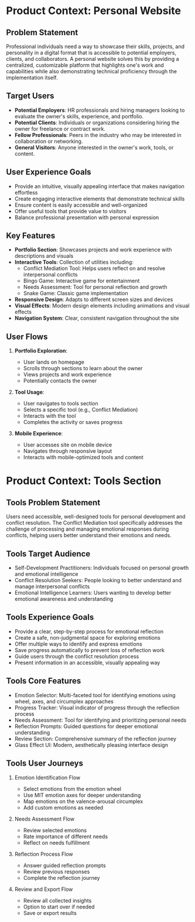 # Product Context: Personal Website

## Problem Statement

Professional individuals need a way to showcase their skills, projects, and personality in a digital format that is accessible to potential employers, clients, and collaborators. A personal website solves this by providing a centralized, customizable platform that highlights one's work and capabilities while also demonstrating technical proficiency through the implementation itself.

## Target Users

- **Potential Employers**: HR professionals and hiring managers looking to evaluate the owner's skills, experience, and portfolio.
- **Potential Clients**: Individuals or organizations considering hiring the owner for freelance or contract work.
- **Fellow Professionals**: Peers in the industry who may be interested in collaboration or networking.
- **General Visitors**: Anyone interested in the owner's work, tools, or content.

## User Experience Goals

- Provide an intuitive, visually appealing interface that makes navigation effortless
- Create engaging interactive elements that demonstrate technical skills
- Ensure content is easily accessible and well-organized
- Offer useful tools that provide value to visitors
- Balance professional presentation with personal expression

## Key Features

- **Portfolio Section**: Showcases projects and work experience with descriptions and visuals
- **Interactive Tools**: Collection of utilities including:
  - Conflict Mediation Tool: Helps users reflect on and resolve interpersonal conflicts
  - Bingo Game: Interactive game for entertainment
  - Needs Assessment: Tool for personal reflection and growth
  - Snake Game: Classic game implementation
- **Responsive Design**: Adapts to different screen sizes and devices
- **Visual Effects**: Modern design elements including animations and visual effects
- **Navigation System**: Clear, consistent navigation throughout the site

## User Flows

1. **Portfolio Exploration**:
   - User lands on homepage
   - Scrolls through sections to learn about the owner
   - Views projects and work experience
   - Potentially contacts the owner

2. **Tool Usage**:
   - User navigates to tools section
   - Selects a specific tool (e.g., Conflict Mediation)
   - Interacts with the tool
   - Completes the activity or saves progress

3. **Mobile Experience**:
   - User accesses site on mobile device
   - Navigates through responsive layout
   - Interacts with mobile-optimized tools and content

# Product Context: Tools Section

## Tools Problem Statement

Users need accessible, well-designed tools for personal development and conflict resolution. The Conflict Mediation tool specifically addresses the challenge of processing and managing emotional responses during conflicts, helping users better understand their emotions and needs.

## Tools Target Audience

- Self-Development Practitioners: Individuals focused on personal growth and emotional intelligence
- Conflict Resolution Seekers: People looking to better understand and manage interpersonal conflicts
- Emotional Intelligence Learners: Users wanting to develop better emotional awareness and understanding

## Tools Experience Goals

- Provide a clear, step-by-step process for emotional reflection
- Create a safe, non-judgmental space for exploring emotions
- Offer multiple ways to identify and express emotions
- Save progress automatically to prevent loss of reflection work
- Guide users through the conflict resolution process
- Present information in an accessible, visually appealing way

## Tools Core Features

- Emotion Selector: Multi-faceted tool for identifying emotions using wheel, axes, and circumplex approaches
- Progress Tracker: Visual indicator of progress through the reflection process
- Needs Assessment: Tool for identifying and prioritizing personal needs
- Reflection Prompts: Guided questions for deeper emotional understanding
- Review Section: Comprehensive summary of the reflection journey
- Glass Effect UI: Modern, aesthetically pleasing interface design

## Tools User Journeys

1. Emotion Identification Flow
   - Select emotions from the emotion wheel
   - Use MIT emotion axes for deeper understanding
   - Map emotions on the valence-arousal circumplex
   - Add custom emotions as needed

2. Needs Assessment Flow
   - Review selected emotions
   - Rate importance of different needs
   - Reflect on needs fulfillment

3. Reflection Process Flow
   - Answer guided reflection prompts
   - Review previous responses
   - Complete the reflection journey

4. Review and Export Flow
   - Review all collected insights
   - Option to start over if needed
   - Save or export results
